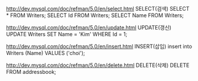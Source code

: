 http://dev.mysql.com/doc/refman/5.0/en/select.html
SELECT(검색)
SELECT * FROM Writers;
SELECT Id FROM Writers;
SELECT Name FROM Writers;

http://dev.mysql.com/doc/refman/5.0/en/update.html
UPDATE(갱신)
UPDATE Writers SET Name = 'Kim' WHERE Id = 1;

http://dev.mysql.com/doc/refman/5.0/en/insert.html
INSERT(삽입)
insert into Writers (Name) VALUES ('choi');

http://dev.mysql.com/doc/refman/5.0/en/delete.html
DELETE(삭제)
DELETE FROM addressbook;
